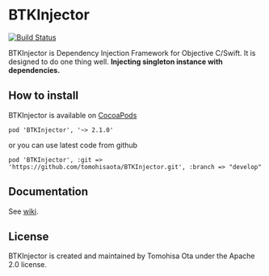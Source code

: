 # BTKInjector

[![Build Status](https://travis-ci.org/tomohisaota/BTKInjector.svg?branch=master)](https://travis-ci.org/tomohisaota/BTKInjector)

BTKInjector is Dependency Injection Framework for Objective C/Swift. It is designed to do one thing well. **Injecting singleton instance with dependencies.**

## How to install
BTKInjector is available on [CocoaPods](http://cocoapods.org)

```
pod 'BTKInjector', '~> 2.1.0'
```
or you can use latest code from github

```
pod 'BTKInjector', :git => 'https://github.com/tomohisaota/BTKInjector.git', :branch => "develop"
```

## Documentation
See [wiki](https://github.com/tomohisaota/BTKInjector/wiki).

## License
BTKInjector is created and maintained by Tomohisa Ota under the Apache 2.0 license.